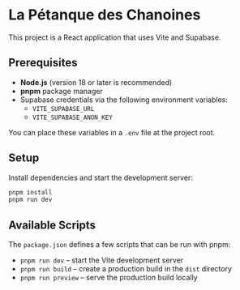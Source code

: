 # La Pétanque des Chanoines

This project is a React application that uses Vite and Supabase.

## Prerequisites

- **Node.js** (version 18 or later is recommended)
- **pnpm** package manager
- Supabase credentials via the following environment variables:
  - `VITE_SUPABASE_URL`
  - `VITE_SUPABASE_ANON_KEY`

You can place these variables in a `.env` file at the project root.

## Setup

Install dependencies and start the development server:

```bash
pnpm install
pnpm run dev
```

## Available Scripts

The `package.json` defines a few scripts that can be run with pnpm:

- `pnpm run dev` – start the Vite development server
- `pnpm run build` – create a production build in the `dist` directory
- `pnpm run preview` – serve the production build locally

